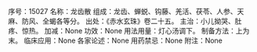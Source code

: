 序号：15027
名称：龙齿散
组成：龙齿、蝉蜕、钩藤、羌活、茯苓、人参、天麻、防风、全蝎各等分。
出处：《赤水玄珠》卷二十五。
主治：小儿拗哭、肚疼、惊热。
加减：None
功效：None
用法用量：灯心汤调下。
制备方法：上为末。
临床应用：None
各家论述：None
用药禁忌：None
附注：None
